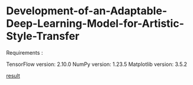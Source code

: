 # Development-of-an-Adaptable-Deep-Learning-Model-for-Artistic-Style-Transfer

Requirements :

TensorFlow version: 2.10.0
NumPy version: 1.23.5
Matplotlib version: 3.5.2

[result](results/image_at_epoch_0000_0000.png)
